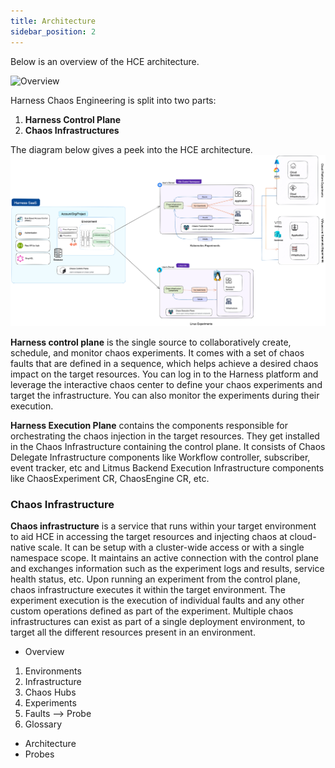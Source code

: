 ```yaml
---
title: Architecture
sidebar_position: 2
---
```


Below is an overview of the HCE architecture.

![Overview](./static/architecture/overview.png)

Harness Chaos Engineering is split into two parts:

1. **Harness Control Plane**
2. **Chaos Infrastructures**

The diagram below gives a peek into the HCE architecture.
![Architecture](./static/architecture/HCE-architecture.png)

**Harness control plane** is the single source to collaboratively create, schedule, and monitor chaos experiments. It comes with a set of chaos faults that are defined in a sequence, which helps achieve a desired chaos impact on the target resources. You can log in to the Harness platform and leverage the interactive chaos center to define your chaos experiments and target the infrastructure. You can also monitor the experiments during their execution.

**Harness Execution Plane** contains the components responsible for orchestrating the chaos injection in the target resources. They get installed in the Chaos Infrastructure containing the control plane. It consists of Chaos Delegate Infrastructure components like Workflow controller, subscriber, event tracker, etc and Litmus Backend Execution Infrastructure components like ChaosExperiment CR, ChaosEngine CR, etc.

### Chaos Infrastructure

**Chaos infrastructure** is a service that runs within your target environment to aid HCE in accessing the target resources and injecting chaos at cloud-native scale. It can be setup with a cluster-wide access or with a single namespace scope. It maintains an active connection with the control plane and exchanges information such as the experiment logs and results, service health status, etc. Upon running an experiment from the control plane, chaos infrastructure executes it within the target environment. The experiment execution is the execution of individual faults and any other custom operations defined as part of the experiment. Multiple chaos infrastructures can exist as part of a single deployment environment, to target all the different resources present in an environment.

- Overview

1. Environments
2. Infrastructure
3. Chaos Hubs
4. Experiments
5. Faults --> Probe
6. Glossary

- Architecture
- Probes
